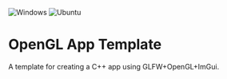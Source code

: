 ![Windows](https://github.com/Husenap/dubu-opengl-app-template/workflows/Windows/badge.svg)
![Ubuntu](https://github.com/Husenap/dubu-opengl-app-template/workflows/Ubuntu/badge.svg)

# OpenGL App Template

A template for creating a C++ app using GLFW+OpenGL+ImGui.
